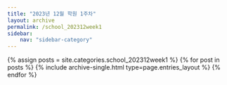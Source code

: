 ```yaml
---
title: "2023년 12월 학원 1주차"
layout: archive
permalink: /school_202312week1
sidebar:
    nav: "sidebar-category"
---
```



{% assign posts = site.categories.school_202312week1 %}
{% for post in posts %} {% include archive-single.html type=page.entries_layout %} {% endfor %}